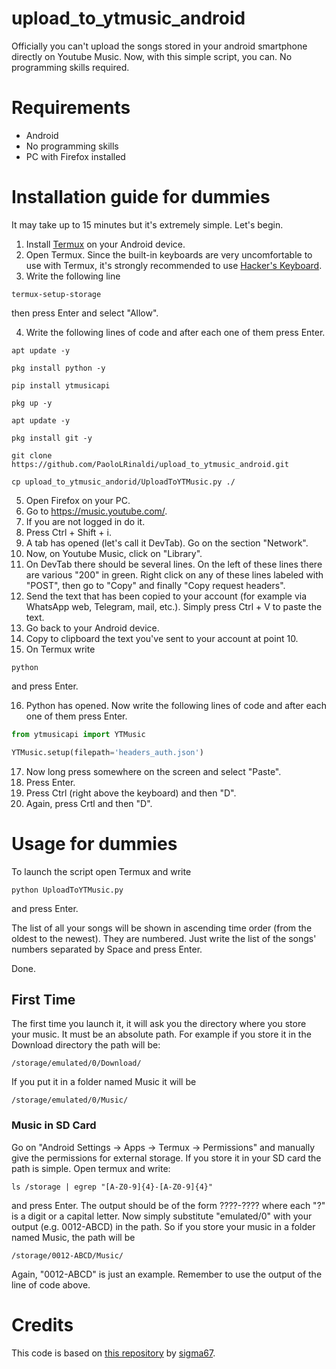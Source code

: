 # upload_to_ytmusic_android
Officially you can't upload the songs stored in your android smartphone directly on Youtube Music.
Now, with this simple script, you can.
No programming skills required.

# Requirements
- Android
- No programming skills
- PC with Firefox installed

# Installation guide for dummies
It may take up to 15 minutes but it's extremely simple.
Let's begin.

1. Install [Termux](https://play.google.com/store/apps/details?id=com.termux&hl=it) on your Android device.
2. Open Termux. Since the built-in keyboards are very uncomfortable to use with Termux, it's strongly recommended to use [Hacker's Keyboard](https://play.google.com/store/apps/details?id=org.pocketworkstation.pckeyboard&hl=it).
3. Write the following line
```
termux-setup-storage
```
then press Enter and select "Allow".

4. Write the following lines of code and after each one of them press Enter.
```
apt update -y

pkg install python -y

pip install ytmusicapi

pkg up -y

apt update -y

pkg install git -y

git clone https://github.com/PaoloLRinaldi/upload_to_ytmusic_android.git

cp upload_to_ytmusic_andorid/UploadToYTMusic.py ./
```
5. Open Firefox on your PC.
6. Go to https://music.youtube.com/.
7. If you are not logged in do it.
8. Press Ctrl + Shift + i.
9. A tab has opened (let's call it DevTab). Go on the section "Network".
10. Now, on Youtube Music, click on "Library".
11. On DevTab there should be several lines. On the left of these lines there are various "200" in green. Right click on any of these lines labeled with "POST", then go to "Copy" and finally "Copy request headers".
12. Send the text that has been copied to your account (for example via WhatsApp web, Telegram, mail, etc.). Simply press Ctrl + V to paste the text.
13. Go back to your Android device.
14. Copy to clipboard the text you've sent to your account at point 10.
15. On Termux write
```
python
```
and press Enter.

16. Python has opened. Now write the following lines of code and after each one of them press Enter.
```python
from ytmusicapi import YTMusic

YTMusic.setup(filepath='headers_auth.json')
```
17. Now long press somewhere on the screen and select "Paste".
18. Press Enter.
19. Press Ctrl (right above the keyboard) and then "D".
20. Again, press Crtl and then "D".

# Usage for dummies
To launch the script open Termux and write
```
python UploadToYTMusic.py
```
and press Enter.

The list of all your songs will be shown in ascending time order (from the oldest to the newest).
They are numbered. Just write the list of the songs' numbers separated by Space and press Enter.

Done.


## First Time
The first time you launch it, it will ask you the directory where you store your music. It must be an absolute path.
For example if you store it in the Download directory the path will be:
```
/storage/emulated/0/Download/
```
If you put it in a folder named Music it will be
```
/storage/emulated/0/Music/
```
### Music in SD Card
Go on "Android Settings -> Apps -> Termux -> Permissions" and manually give the permissions for external storage.
If you store it in your SD card the path is simple. Open termux and write:
```
ls /storage | egrep "[A-Z0-9]{4}-[A-Z0-9]{4}"
```
and press Enter. The output should be of the form ????-???? where each "?" is a digit or a capital letter.
Now simply substitute "emulated/0" with your output (e.g. 0012-ABCD) in the path. So if you store your music
in a folder named Music, the path will be
```
/storage/0012-ABCD/Music/
```
Again, "0012-ABCD" is just an example. Remember to use the output of the line of code above.

# Credits
This code is based on [this repository](https://github.com/sigma67/ytmusicapi.git) by [sigma67](https://github.com/sigma67).
